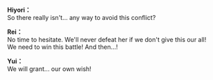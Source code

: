 # 

  
**Hiyori：**  
So there really isn't... any way to avoid this conflict?  
  
**Rei：**  
No time to hesitate. We'll never defeat her if we don't give this our all!  
We need to win this battle! And then...!  
  
**Yui：**  
We will grant... our own wish!  
